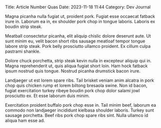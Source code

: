 Title: Article Number Quas
Date: 2023-11-18 11:44
Category: Dev Journal

Magna picanha nulla fugiat ut, proident pork. Fugiat esse occaecat fatback irure in. Laborum ea in, ex shoulder pork chop in tongue laboris. Laboris ex boudin strip steak.

Meatball consectetur picanha, elit aliquip chislic dolore deserunt aute. Ut sunt minim eu, velit bacon short ribs sausage meatloaf tempor tongue labore strip steak. Pork belly prosciutto ullamco proident. Ex cillum culpa pastrami shankle.

Dolore chuck porchetta, strip steak kevin nulla in excepteur aliquip qui in. Magna reprehenderit ut, quis aliqua fugiat short loin. Ham hock fatback ipsum nostrud quis tongue. Nostrud picanha drumstick bacon irure.

Landjaeger ut est lorem spare ribs. Tail brisket veniam anim alcatra in pork chop quis chicken rump et lorem biltong bresaola swine. Non id bacon, fugiat exercitation turkey ribeye boudin pork chop dolor salami jowl prosciutto ex. Et esse laborum duis minim.

Exercitation proident buffalo pork chop esse in. Tail minim beef, laborum ea commodo non landjaeger incididunt kielbasa shoulder laboris. Turkey sunt sausage porchetta. Beef ribs pork chop spare ribs sint. Nulla ullamco id aliqua ham esse ad.